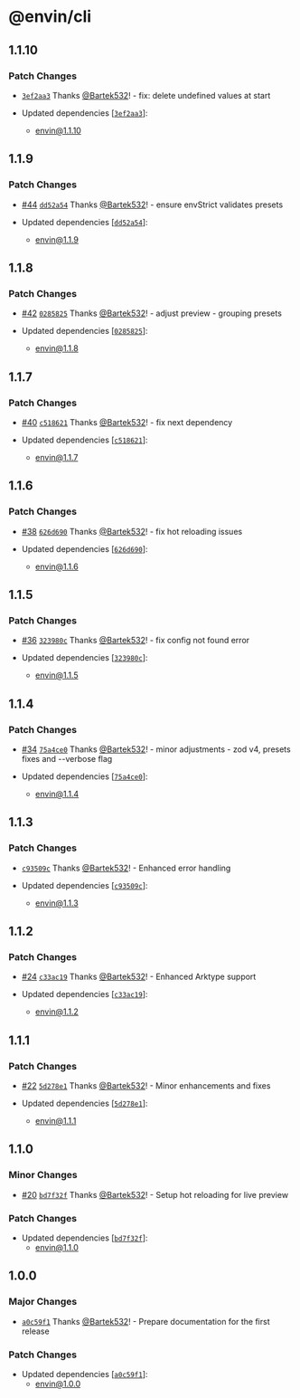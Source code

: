 # @envin/cli

## 1.1.10

### Patch Changes

- [`3ef2aa3`](https://github.com/turbostarter/envin/commit/3ef2aa32d96affa6f99ebdd86c21ee464309cf75) Thanks [@Bartek532](https://github.com/Bartek532)! - fix: delete undefined values at start

- Updated dependencies [[`3ef2aa3`](https://github.com/turbostarter/envin/commit/3ef2aa32d96affa6f99ebdd86c21ee464309cf75)]:
  - envin@1.1.10

## 1.1.9

### Patch Changes

- [#44](https://github.com/turbostarter/envin/pull/44) [`dd52a54`](https://github.com/turbostarter/envin/commit/dd52a541db6010ff33d10bb04cca15fa47b4ed5d) Thanks [@Bartek532](https://github.com/Bartek532)! - ensure envStrict validates presets

- Updated dependencies [[`dd52a54`](https://github.com/turbostarter/envin/commit/dd52a541db6010ff33d10bb04cca15fa47b4ed5d)]:
  - envin@1.1.9

## 1.1.8

### Patch Changes

- [#42](https://github.com/turbostarter/envin/pull/42) [`0285825`](https://github.com/turbostarter/envin/commit/028582545272ec71bf513e814d800b07782b97bc) Thanks [@Bartek532](https://github.com/Bartek532)! - adjust preview - grouping presets

- Updated dependencies [[`0285825`](https://github.com/turbostarter/envin/commit/028582545272ec71bf513e814d800b07782b97bc)]:
  - envin@1.1.8

## 1.1.7

### Patch Changes

- [#40](https://github.com/turbostarter/envin/pull/40) [`c518621`](https://github.com/turbostarter/envin/commit/c518621f4d0dc5b60abdc61656eb10176db28707) Thanks [@Bartek532](https://github.com/Bartek532)! - fix next dependency

- Updated dependencies [[`c518621`](https://github.com/turbostarter/envin/commit/c518621f4d0dc5b60abdc61656eb10176db28707)]:
  - envin@1.1.7

## 1.1.6

### Patch Changes

- [#38](https://github.com/turbostarter/envin/pull/38) [`626d690`](https://github.com/turbostarter/envin/commit/626d690a72fa55a1f717644ea482f1490884df48) Thanks [@Bartek532](https://github.com/Bartek532)! - fix hot reloading issues

- Updated dependencies [[`626d690`](https://github.com/turbostarter/envin/commit/626d690a72fa55a1f717644ea482f1490884df48)]:
  - envin@1.1.6

## 1.1.5

### Patch Changes

- [#36](https://github.com/turbostarter/envin/pull/36) [`323980c`](https://github.com/turbostarter/envin/commit/323980cb33d8ef48a6b9386ba1fd0d0d5bf48387) Thanks [@Bartek532](https://github.com/Bartek532)! - fix config not found error

- Updated dependencies [[`323980c`](https://github.com/turbostarter/envin/commit/323980cb33d8ef48a6b9386ba1fd0d0d5bf48387)]:
  - envin@1.1.5

## 1.1.4

### Patch Changes

- [#34](https://github.com/turbostarter/envin/pull/34) [`75a4ce0`](https://github.com/turbostarter/envin/commit/75a4ce097262c2f661c984246419abef60c2e302) Thanks [@Bartek532](https://github.com/Bartek532)! - minor adjustments - zod v4, presets fixes and --verbose flag

- Updated dependencies [[`75a4ce0`](https://github.com/turbostarter/envin/commit/75a4ce097262c2f661c984246419abef60c2e302)]:
  - envin@1.1.4

## 1.1.3

### Patch Changes

- [`c93509c`](https://github.com/turbostarter/envin/commit/c93509c573fdacc24d0be541b2339e3ef6f76ebe) Thanks [@Bartek532](https://github.com/Bartek532)! - Enhanced error handling

- Updated dependencies [[`c93509c`](https://github.com/turbostarter/envin/commit/c93509c573fdacc24d0be541b2339e3ef6f76ebe)]:
  - envin@1.1.3

## 1.1.2

### Patch Changes

- [#24](https://github.com/turbostarter/envin/pull/24) [`c33ac19`](https://github.com/turbostarter/envin/commit/c33ac1940469bcd437b4665b1ac27c2d46509c15) Thanks [@Bartek532](https://github.com/Bartek532)! - Enhanced Arktype support

- Updated dependencies [[`c33ac19`](https://github.com/turbostarter/envin/commit/c33ac1940469bcd437b4665b1ac27c2d46509c15)]:
  - envin@1.1.2

## 1.1.1

### Patch Changes

- [#22](https://github.com/turbostarter/envin/pull/22) [`5d278e1`](https://github.com/turbostarter/envin/commit/5d278e16b0ad7557c021bfd445ce0527727125c2) Thanks [@Bartek532](https://github.com/Bartek532)! - Minor enhancements and fixes

- Updated dependencies [[`5d278e1`](https://github.com/turbostarter/envin/commit/5d278e16b0ad7557c021bfd445ce0527727125c2)]:
  - envin@1.1.1

## 1.1.0

### Minor Changes

- [#20](https://github.com/turbostarter/envin/pull/20) [`bd7f32f`](https://github.com/turbostarter/envin/commit/bd7f32fd796af56ffa0bdb986c681a9c9d41a8d3) Thanks [@Bartek532](https://github.com/Bartek532)! - Setup hot reloading for live preview

### Patch Changes

- Updated dependencies [[`bd7f32f`](https://github.com/turbostarter/envin/commit/bd7f32fd796af56ffa0bdb986c681a9c9d41a8d3)]:
  - envin@1.1.0

## 1.0.0

### Major Changes

- [`a0c59f1`](https://github.com/turbostarter/envin/commit/a0c59f1a12f8ad08096fcb68548cae7c622e8acf) Thanks [@Bartek532](https://github.com/Bartek532)! - Prepare documentation for the first release

### Patch Changes

- Updated dependencies [[`a0c59f1`](https://github.com/turbostarter/envin/commit/a0c59f1a12f8ad08096fcb68548cae7c622e8acf)]:
  - envin@1.0.0
